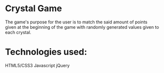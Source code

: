 # Crystal Game

The game's purpose for the user is to match the said amount of points given at the beginning of the game with randomly generated values given to each crystal.

# Technologies used:

HTML5/CSS3
Javascript
jQuery
